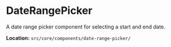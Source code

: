# DateRangePicker

A date range picker component for selecting a start and end date.

**Location:** `src/core/components/date-range-picker/`
